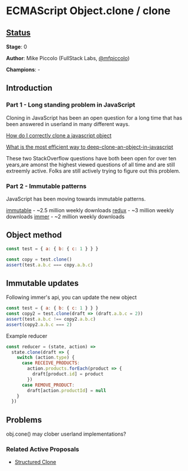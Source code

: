 # ECMAScript Object.clone / clone

## [Status](https://tc39.github.io/process-document/)

**Stage**: 0

**Author**: Mike Piccolo (FullStack Labs, [@mfpiccolo](https://twitter.com/mfpiccolo))

**Champions**: -

## Introduction

### Part 1 - Long standing problem in JavaScript

Cloning in JavaScript has been an open question for a long time that has been answered in userland in many different ways.

[How do I correctly clone a javascript object](https://stackoverflow.com/questions/728360/how-do-i-correctly-clone-a-javascript-object)

[What is the most efficient way to deep-clone-an-object-in-javascript](https://stackoverflow.com/questions/122102/what-is-the-most-efficient-way-to-deep-clone-an-object-in-javascript)

These two StackOverflow questions have both been open for over ten years,are amonst the highest viewed questions of all time and are still extreemly active. Folks are still actively trying to figure out this problem.

### Part 2 - Immutable patterns

JavaScript has been moving towards immutable patterns.

[immutable](https://www.npmjs.com/package/immutable) - ~2.5 million weekly downloads
[redux](https://www.npmjs.com/package/redux) - ~3 million weekly downloads
[immer](https://www.npmjs.com/package/immer) - ~2 million weekly downloads

## Object method

```js
const test = { a: { b: { c: 1 } } }

const copy = test.clone()
assert(test.a.b.c === copy.a.b.c)
```

## Immutable updates

Following immer's api, you can update the new object

```js
const test = { a: { b: { c: 1 } } }
const copy2 = test.clone(draft => (draft.a.b.c = 2))
assert(test.a.b.c !== copy2.a.b.c)
assert(copy2.a.b.c === 2)
```

Example reducer

```js
const reducer = (state, action) =>
  state.clone(draft => {
    switch (action.type) {
      case RECEIVE_PRODUCTS:
        action.products.forEach(product => {
          draft[product.id] = product
        })
      case REMOVE_PRODUCT:
        draft[action.productId] = null
    }
  })
```

## Problems

obj.cone() may clober userland implementations?

### Related Active Proposals

- [Structured Clone](https://github.com/dslomov/ecmascript-structured-clone)
